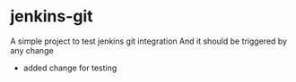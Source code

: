 # jenkins-git
A simple project to test jenkins git integration
And it should be triggered by any change

- added change for testing


